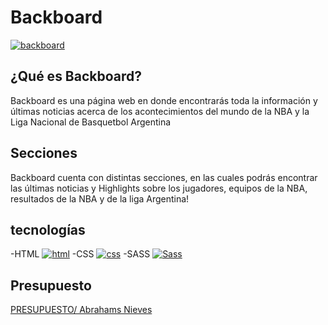 **<h1>Backboard</h1>**
[![backboard](https://t3.ftcdn.net/jpg/02/65/09/64/360_F_265096439_Lp6ZhWwtvsKoiEeCGGS8QvdfhrbZHXYS.jpg "backboard")](http://https://t3.ftcdn.net/jpg/02/65/09/64/360_F_265096439_Lp6ZhWwtvsKoiEeCGGS8QvdfhrbZHXYS.jpg "backboard")

<h2>¿Qué es Backboard?</h2>
<p>Backboard es una página web en donde encontrarás toda la información y últimas noticias acerca de los acontecimientos del mundo de la NBA y la Liga Nacional de Basquetbol Argentina</p>
<h2>Secciones</h2>
<p>Backboard cuenta con distintas secciones, en las cuales podrás encontrar las últimas noticias y Highlights sobre los jugadores, equipos de la NBA, resultados de la NBA y de la liga Argentina!</p>

## tecnologías
-HTML [![html](https://upload.wikimedia.org/wikipedia/commons/thumb/6/61/HTML5_logo_and_wordmark.svg/800px-HTML5_logo_and_wordmark.svg.png "html")](http:/https://upload.wikimedia.org/wikipedia/commons/thumb/6/61/HTML5_logo_and_wordmark.svg/800px-HTML5_logo_and_wordmark.svg.png/ "html")
-CSS [![css](https://cdn-icons-png.flaticon.com/512/919/919826.png "css")](http://https://cdn-icons-png.flaticon.com/512/919/919826.png "css") 
-SASS  [![Sass](https://sass-lang.com/assets/img/styleguide/seal-color.png "Sass")](http://https://sass-lang.com/assets/img/styleguide/seal-color.png "Sass")

## Presupuesto 
[PRESUPUESTO/ Abrahams Nieves](http://https://drive.google.com/file/d/1jFasFs2yezOVn1bA3LB16U1juArDyIFk/view?usp=sharing "PRESUPUESTO/ Abrahams Nieves")
